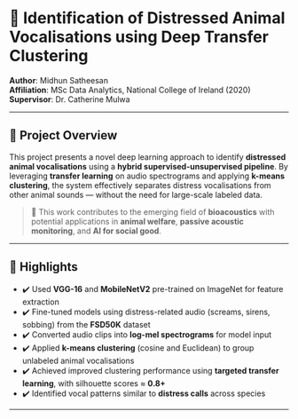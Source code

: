 # 🐾 Identification of Distressed Animal Vocalisations using Deep Transfer Clustering

**Author**: Midhun Satheesan  
**Affiliation**: MSc Data Analytics, National College of Ireland (2020)  
**Supervisor**: Dr. Catherine Mulwa

---

## 🎯 Project Overview

This project presents a novel deep learning approach to identify **distressed animal vocalisations** using a **hybrid supervised-unsupervised pipeline**. By leveraging **transfer learning** on audio spectrograms and applying **k-means clustering**, the system effectively separates distress vocalisations from other animal sounds — without the need for large-scale labeled data.

> 🧠 This work contributes to the emerging field of **bioacoustics** with potential applications in **animal welfare**, **passive acoustic monitoring**, and **AI for social good**.

---

## 📌 Highlights

- ✔️ Used **VGG-16** and **MobileNetV2** pre-trained on ImageNet for feature extraction
- ✔️ Fine-tuned models using distress-related audio (screams, sirens, sobbing) from the **FSD50K** dataset
- ✔️ Converted audio clips into **log-mel spectrograms** for model input
- ✔️ Applied **k-means clustering** (cosine and Euclidean) to group unlabeled animal vocalisations
- ✔️ Achieved improved clustering performance using **targeted transfer learning**, with silhouette scores ≈ **0.8+**
- ✔️ Identified vocal patterns similar to **distress calls** across species

---



